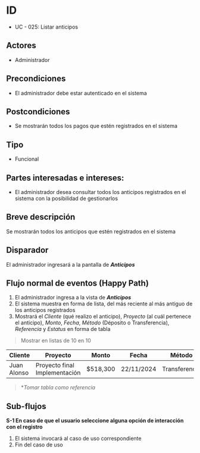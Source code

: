 # ID
 - UC - 025: Listar anticipos 
 
## Actores
 * Administrador

## Precondiciones
 * El administrador debe estar autenticado en el sistema

## Postcondiciones
 * Se mostrarán todos los pagos que estén registrados en el sistema
   
## Tipo 
 * Funcional

## Partes interesadas e intereses:
- El administrador desea consultar todos los anticipos registrados en el sistema con la posibilidad de gestionarlos

## Breve descripción
Se mostrarán todos los anticipos que estén registrados en el sistema 

## Disparador
El administrador ingresará a la pantalla de __*Anticipos*__

## Flujo normal de eventos (Happy Path)
1. El administrador ingresa a la vista de __*Anticipos*__
2. El sistema muestra en forma de lista, del más reciente al más antiguo de los anticipos registrados
3. Mostrará el *Cliente* (qué realizo el anticipo), *Proyecto* (al cuál pertenece el anticipo), *Monto*, *Fecha*, *Método* (Déposito o Transferencia), *Referencia* y *Estatus* en forma de tabla
> Mostrar en listas de 10 en 10

|Cliente|Proyecto|Monto|Fecha|Método|Referencia|Estatus|Acciones|
|-|-|-|-|-|-|-|-|
|Juan Alonso|Proyecto final Implementación|$518,300|22/11/2024|Transferencia|Pago completo|Aceptado|[][][]|
> **Tomar tabla como referencia*

## Sub-flujos 
__S-1 En caso de que el usuario seleccione alguna opción de interacción con el registro__
1. El sistema invocará al caso de uso correspondiente
3. Fin del caso de uso